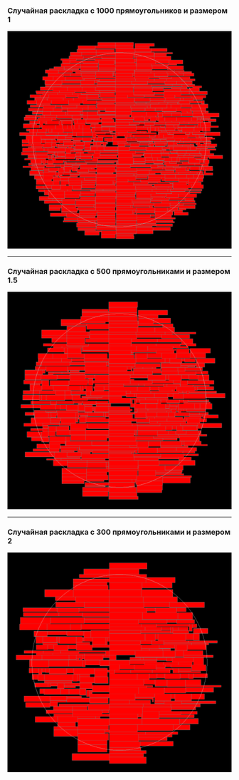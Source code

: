 ﻿### Случайная раскладка с 1000 прямоугольников и размером 1 ###
![Random 1000 recatngles with size 1](random-count1000-scale1.png "Random 1000 recatngles with size 1")

---

### Случайная раскладка с 500 прямоугольниками и размером 1.5 ###
![Random 500 recatngles with size 1.5](random-count500-scale1,5.png "Random 500 recatngles with size 1.5")

---

### Случайная раскладка с 300 прямоугольниками и размером 2 ###
![Random 300 recatngles with size 2](random-count300-scale2.png "Random 300 recatngles with size 2")
